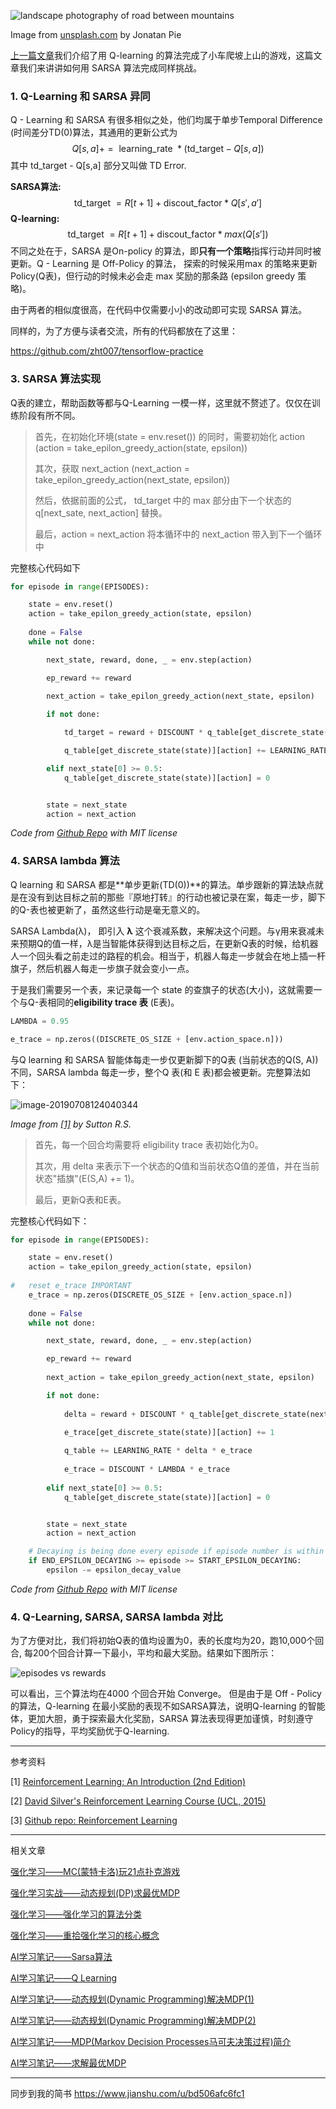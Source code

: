 ![landscape photography of road between mountains](http://ww1.sinaimg.cn/large/006tNc79gy1g4so4ks1vqj30rs0eb770.jpg)

Image from [unsplash.com](https://unsplash.com/photos/Xj4thPRvSSs) by Jonatan Pie

[上一篇文章](https://steemit.com/cn-stem/@hongtao/q-learning-mountaincar)我们介绍了用 Q-learning 的算法完成了小车爬坡上山的游戏，这篇文章我们来讲讲如何用 SARSA 算法完成同样挑战。

### 1. Q-Learning 和 SARSA 异同

Q - Learning 和 SARSA 有很多相似之处，他们均属于单步Temporal Difference (时间差分TD(0)算法，其通用的更新公式为
$$
Q[s, a]+=\text { learning_rate } *\left(\text {td_target}-Q[s, a]\right)
$$
其中 td_target - Q[s,a] 部分又叫做 TD Error.

**SARSA算法:** 
$$
\text { td_target }=R[t+1] + \text {discout_factor}*Q[s',a']
$$
**Q-learning:**
$$
\text { td_target }=R[t+1] + \text {discout_factor}*max(Q[s'])
$$
不同之处在于，SARSA 是On-policy 的算法，即**只有一个策略**指挥行动并同时被更新。Q - Learning 是 Off-Policy 的算法， 探索的时候采用max 的策略来更新Policy(Q表)，但行动的时候未必会走 max 奖励的那条路 (epsilon greedy 策略)。

由于两者的相似度很高，在代码中仅需要小小的改动即可实现 SARSA 算法。

同样的，为了方便与读者交流，所有的代码都放在了这里：

https://github.com/zht007/tensorflow-practice

### 3. SARSA 算法实现

Q表的建立，帮助函数等都与Q-Learning 一模一样，这里就不赘述了。仅仅在训练阶段有所不同。

> 首先，在初始化环境(state = env.reset()) 的同时，需要初始化 action (action = take_epilon_greedy_action(state, epsilon))
>
> 其次，获取 next_action (next_action = take_epilon_greedy_action(next_state, epsilon))
>
> 然后，依据前面的公式， td_target 中的 max 部分由下一个状态的 q[next_sate, next_action] 替换。
>
> 最后，action = next_action 将本循环中的 next_action 带入到下一个循环中



完整核心代码如下

```python
for episode in range(EPISODES):

    state = env.reset()
    action = take_epilon_greedy_action(state, epsilon)
    
    done = False
    while not done:

        next_state, reward, done, _ = env.step(action)

        ep_reward += reward
        
        next_action = take_epilon_greedy_action(next_state, epsilon)

        if not done:

            td_target = reward + DISCOUNT * q_table[get_discrete_state(next_state)][next_action]

            q_table[get_discrete_state(state)][action] += LEARNING_RATE * (td_target - q_table[get_discrete_state(state)][action])

        elif next_state[0] >= 0.5:
            q_table[get_discrete_state(state)][action] = 0


        state = next_state
        action = next_action

```

*Code from [Github Repo](https://github.com/zht007/tensorflow-practice/blob/master/10_Renforcement_Learning_Moutain_Car/2_SARSA_python_mountain_car.ipynb) with MIT license*

### 4. SARSA lambda 算法

Q learning 和 SARSA 都是**单步更新(TD(0))**的算法。单步跟新的算法缺点就是在没有到达目标之前的那些『原地打转』的行动也被记录在案，每走一步，脚下的Q-表也被更新了，虽然这些行动是毫无意义的。

SARSA Lambda(λ)， 即引入 **λ** 这个衰减系数，来解决这个问题。与γ用来衰减未来预期Q的值一样，λ是当智能体获得到达目标之后，在更新Q表的时候，给机器人一个回头看之前走过的路程的机会。相当于，机器人每走一步就会在地上插一杆旗子，然后机器人每走一步旗子就会变小一点。

于是我们需要另一个表，来记录每一个 state 的查旗子的状态(大小)，这就需要一个与Q-表相同的**eligibility trace 表** (E表)。

```python
LAMBDA = 0.95

e_trace = np.zeros((DISCRETE_OS_SIZE + [env.action_space.n]))
```

与Q learning 和 SARSA 智能体每走一步仅更新脚下的Q表 (当前状态的Q(S, A))不同，SARSA lambda 每走一步，整个Q 表(和 E 表)都会被更新。完整算法如下：

![image-20190708124040344](http://ww1.sinaimg.cn/large/006tNc79gy1g4so0nco2qj30i20akwiy.jpg)

*Image from [[1]](http://incompleteideas.net/book/RLbook2018.pdf) by Sutton R.S.*

> 首先，每一个回合均需要将 eligibility trace 表初始化为0。
>
> 其次，用 delta 来表示下一个状态的Q值和当前状态Q值的差值，并在当前状态"插旗"(E(S,A) += 1)。
>
> 最后，更新Q表和E表。

完整核心代码如下：

```python
for episode in range(EPISODES):

    state = env.reset()
    action = take_epilon_greedy_action(state, epsilon)
    
#   reset e_trace IMPORTANT
    e_trace = np.zeros(DISCRETE_OS_SIZE + [env.action_space.n])
    
    done = False
    while not done:

        next_state, reward, done, _ = env.step(action)

        ep_reward += reward
        
        next_action = take_epilon_greedy_action(next_state, epsilon)

        if not done:
            
            delta = reward + DISCOUNT * q_table[get_discrete_state(next_state)][next_action] - q_table[get_discrete_state(state)][action]

            e_trace[get_discrete_state(state)][action] += 1
            
            q_table += LEARNING_RATE * delta * e_trace
            
            e_trace = DISCOUNT * LAMBDA * e_trace
            
        elif next_state[0] >= 0.5:
            q_table[get_discrete_state(state)][action] = 0


        state = next_state
        action = next_action

    # Decaying is being done every episode if episode number is within decaying range
    if END_EPSILON_DECAYING >= episode >= START_EPSILON_DECAYING:
        epsilon -= epsilon_decay_value
```

*Code from [Github Repo](https://github.com/zht007/tensorflow-practice/blob/master/10_Renforcement_Learning_Moutain_Car/3_SARSA_lambda_python_mountain_car.ipynb) with MIT license*

### 4. Q-Learning, SARSA, SARSA lambda 对比

为了方便对比，我们将初始Q表的值均设置为0，表的长度均为20，跑10,000个回合, 每200个回合计算一下最小，平均和最大奖励。结果如下图所示：

![episodes vs rewards](http://ww1.sinaimg.cn/large/006tNc79gy1g4sng88zaxj30uq0ljtbq.jpg)

可以看出，三个算法均在4000 个回合开始 Converge。 但是由于是 Off - Policy 的算法，Q-learning 在最小奖励的表现不如SARSA算法，说明Q-learning 的智能体，更加大胆，勇于探索最大化奖励，SARSA 算法表现得更加谨慎，时刻遵守Policy的指导，平均奖励优于Q-learning.

-----

参考资料

[1] [Reinforcement Learning: An Introduction (2nd Edition)](http://incompleteideas.net/book/RLbook2018.pdf)

[2] [David Silver's Reinforcement Learning Course (UCL, 2015)](http://www0.cs.ucl.ac.uk/staff/d.silver/web/Teaching.html)

[3] [Github repo: Reinforcement Learning](https://github.com/dennybritz/reinforcement-learning)

------

相关文章

[强化学习——MC(蒙特卡洛)玩21点扑克游戏](https://steemit.com/cn-stem/@hongtao/mc-21)

[强化学习实战——动态规划(DP)求最优MDP](https://steemit.com/cn-stem/@hongtao/dp-mdp)

[强化学习——强化学习的算法分类](https://steemit.com/ai/@hongtao/7atbof)

[强化学习——重拾强化学习的核心概念](https://steemit.com/ai/@hongtao/2bqdkd)

[AI学习笔记——Sarsa算法](https://steemit.com/ai/@hongtao/ai-sarsa)

[AI学习笔记——Q Learning](https://steemit.com/ai/@hongtao/ai-q-learning)

[AI学习笔记——动态规划(Dynamic Programming)解决MDP(1)](https://steemit.com/ai/@hongtao/ai-dynamic-programming-mdp-1)

[AI学习笔记——动态规划(Dynamic Programming)解决MDP(2)](https://steemit.com/ai/@hongtao/ai-dynamic-programming-mdp-2)

[AI学习笔记——MDP(Markov Decision Processes马可夫决策过程)简介](https://steemit.com/ai/@hongtao/ai-mdp-markov-decision-processes)

[AI学习笔记——求解最优MDP](https://steemit.com/ai/@hongtao/ai-mdp)

------

同步到我的简书 https://www.jianshu.com/u/bd506afc6fc1